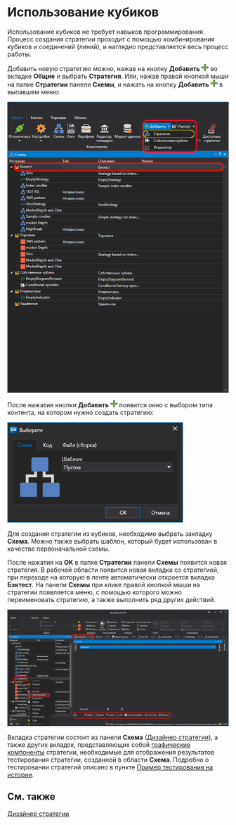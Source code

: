 # Использование кубиков

Использование кубиков не требует навыков программирования. Процесс создания стратегии проходит с помощью комбинирования кубиков и соединений (линий), и наглядно представляется весь процесс работы.

Добавить новую стратегию можно, нажав на кнопку **Добавить** ![Designer Panel Circuits 01](../images/Designer_Panel_Circuits_01_button.png) во вкладке **Общие** и выбрать **Стратегия**. Или, нажав правой кнопкой мыши на папке **Стратегии** панели **Схемы**, и нажать на кнопку **Добавить** ![Designer Panel Circuits 01](../images/Designer_Panel_Circuits_01_button.png) в выпавшем меню:

![Designer The creation of a strategy 00](../images/Designer_creation_of_strategy_00.png)

После нажатия кнопки **Добавить** ![Designer Panel Circuits 01](../images/Designer_Panel_Circuits_01_button.png) появится окно с выбором типа контента, на котором нужно создать стратегию:

![Designer The creation of a strategy 02](../images/Designer_creation_of_strategy_02.png)

Для создания стратегии из кубиков, необходимо выбрать закладку **Схема**. Можно также выбрать шаблон, который будет использован в качестве первоначальной схемы.

После нажатия на **OK** в папке **Стратегии** панели **Схемы** появится новая стратегия. В рабочей области появится новая вкладка со стратегией, при переходе на которую в ленте автоматически откроется вкладка **Бэктест**. На панели **Схемы** при клике правой кнопкой мыши на стратегии появляется меню, с помощью которого можно переименовать стратегию, а также выполнить ряд других действий.

![Designer The creation of a strategy 01](../images/Designer_creation_of_strategy_01.png)

Вкладка стратегии состоит из панели **Схема** ([Дизайнер стратегии](Designer_Designer_schemes_strategies_and_component_elements.md)), а также других вкладок, представляющих собой [графические компоненты](Designer_Components.md) стратегии, необходимые для отображения результатов тестирования стратегии, созданной в области **Схема**. Подробно о тестировании стратегий описано в пункте [Пример тестирования на истории](Designer_Example_of_backtesting.md).

## См. также

[Дизайнер стратегии](Designer_Designer_schemes_strategies_and_component_elements.md)

